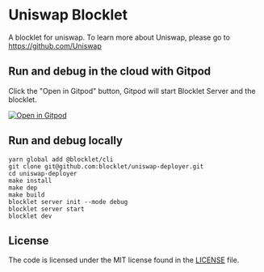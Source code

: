 # Uniswap Blocklet

A blocklet for uniswap. To learn more about Uniswap, please go to https://github.com/Uniswap

## Run and debug in the cloud with Gitpod

Click the "Open in Gitpod" button, Gitpod will start Blocklet Server and the blocklet.

[![Open in Gitpod](https://gitpod.io/button/open-in-gitpod.svg)](https://gitpod.io/#https://github.com/blocklet/uniswap-deployer)

## Run and debug locally

```shell
yarn global add @blocklet/cli
git clone git@github.com:blocklet/uniswap-deployer.git
cd uniswap-deployer
make install
make dep
make build
blocklet server init --mode debug
blocklet server start
blocklet dev
```

## License

The code is licensed under the MIT license found in the
[LICENSE](LICENSE) file.
